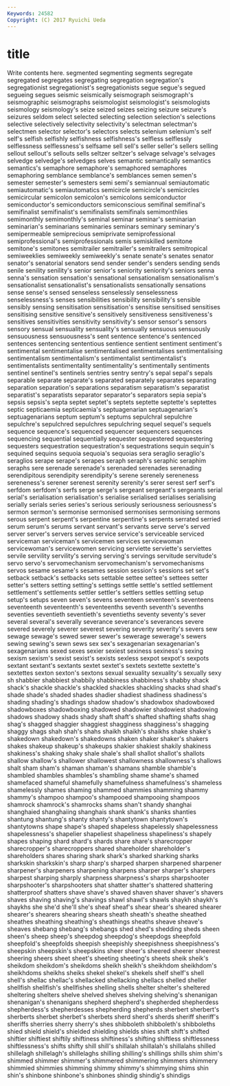 ```yaml
---
Keywords: 24582 
Copyright: (C) 2017 Ryuichi Ueda
---
```


# title

Write contents here.
segmented segmenting
segments segregate segregated segregates segregating segregation segregation's segregationist segregationist's segregationists
segue segue's segued segueing segues seismic seismically seismograph seismograph's seismographic
seismographs seismologist seismologist's seismologists seismology seismology's seize seized seizes seizing
seizure seizure's seizures seldom select selected selecting selection selection's selections
selective selectively selectivity selectivity's selectman selectman's selectmen selector selector's selectors
selects selenium selenium's self self's selfish selfishly selfishness selfishness's selfless
selflessly selflessness selflessness's selfsame sell sell's seller seller's sellers selling
sellout sellout's sellouts sells seltzer seltzer's selvage selvage's selvages selvedge
selvedge's selvedges selves semantic semantically semantics semantics's semaphore semaphore's semaphored
semaphores semaphoring semblance semblance's semblances semen semen's semester semester's semesters
semi semi's semiannual semiautomatic semiautomatic's semiautomatics semicircle semicircle's semicircles semicircular
semicolon semicolon's semicolons semiconductor semiconductor's semiconductors semiconscious semifinal semifinal's semifinalist
semifinalist's semifinalists semifinals semimonthlies semimonthly semimonthly's seminal seminar seminar's seminarian
seminarian's seminarians seminaries seminars seminary seminary's semipermeable semiprecious semiprivate semiprofessional
semiprofessional's semiprofessionals semis semiskilled semitone semitone's semitones semitrailer semitrailer's semitrailers
semitropical semiweeklies semiweekly semiweekly's senate senate's senates senator senator's senatorial
senators send sender sender's senders sending sends senile senility senility's
senior senior's seniority seniority's seniors senna senna's sensation sensation's sensational
sensationalism sensationalism's sensationalist sensationalist's sensationalists sensationally sensations sense sense's sensed
senseless senselessly senselessness senselessness's senses sensibilities sensibility sensibility's sensible sensibly
sensing sensitisation sensitisation's sensitise sensitised sensitises sensitising sensitive sensitive's sensitively
sensitiveness sensitiveness's sensitives sensitivities sensitivity sensitivity's sensor sensor's sensors sensory
sensual sensuality sensuality's sensually sensuous sensuously sensuousness sensuousness's sent sentence
sentence's sentenced sentences sentencing sententious sentience sentient sentiment sentiment's sentimental
sentimentalise sentimentalised sentimentalises sentimentalising sentimentalism sentimentalism's sentimentalist sentimentalist's sentimentalists sentimentality
sentimentality's sentimentally sentiments sentinel sentinel's sentinels sentries sentry sentry's sepal
sepal's sepals separable separate separate's separated separately separates separating separation
separation's separations separatism separatism's separatist separatist's separatists separator separator's separators
sepia sepia's sepsis sepsis's septa septet septet's septets septette septette's
septettes septic septicaemia septicaemia's septuagenarian septuagenarian's septuagenarians septum septum's septums
sepulchral sepulchre sepulchre's sepulchred sepulchres sepulchring sequel sequel's sequels sequence
sequence's sequenced sequencer sequencers sequences sequencing sequential sequentially sequester sequestered
sequestering sequesters sequestration sequestration's sequestrations sequin sequin's sequined sequins sequoia
sequoia's sequoias sera seraglio seraglio's seraglios serape serape's serapes seraph
seraph's seraphic seraphim seraphs sere serenade serenade's serenaded serenades serenading
serendipitous serendipity serendipity's serene serenely sereneness sereneness's serener serenest serenity
serenity's serer serest serf serf's serfdom serfdom's serfs serge serge's
sergeant sergeant's sergeants serial serial's serialisation serialisation's serialise serialised serialises
serialising serially serials series series's serious seriously seriousness seriousness's sermon
sermon's sermonise sermonised sermonises sermonising sermons serous serpent serpent's serpentine
serpentine's serpents serrated serried serum serum's serums servant servant's servants
serve serve's served server server's servers serves service service's serviceable
serviced serviceman serviceman's servicemen services servicewoman servicewoman's servicewomen servicing serviette
serviette's serviettes servile servility servility's serving serving's servings servitude servitude's
servo servo's servomechanism servomechanism's servomechanisms servos sesame sesame's sesames session
session's sessions set set's setback setback's setbacks sets settable settee
settee's settees setter setter's setters setting setting's settings settle settle's
settled settlement settlement's settlements settler settler's settlers settles settling setup
setup's setups seven seven's sevens seventeen seventeen's seventeens seventeenth seventeenth's
seventeenths seventh seventh's sevenths seventies seventieth seventieth's seventieths seventy seventy's
sever several several's severally severance severance's severances severe severed severely
severer severest severing severity severity's severs sew sewage sewage's sewed
sewer sewer's sewerage sewerage's sewers sewing sewing's sewn sews sex
sex's sexagenarian sexagenarian's sexagenarians sexed sexes sexier sexiest sexiness sexiness's
sexing sexism sexism's sexist sexist's sexists sexless sexpot sexpot's sexpots
sextant sextant's sextants sextet sextet's sextets sextette sextette's sextettes sexton
sexton's sextons sexual sexuality sexuality's sexually sexy sh shabbier shabbiest
shabbily shabbiness shabbiness's shabby shack shack's shackle shackle's shackled shackles
shackling shacks shad shad's shade shade's shaded shades shadier shadiest
shadiness shadiness's shading shading's shadings shadow shadow's shadowbox shadowboxed shadowboxes
shadowboxing shadowed shadowier shadowiest shadowing shadows shadowy shads shady shaft
shaft's shafted shafting shafts shag shag's shagged shaggier shaggiest shagginess
shagginess's shagging shaggy shags shah shah's shahs shaikh shaikh's shaikhs
shake shake's shakedown shakedown's shakedowns shaken shaker shaker's shakers shakes
shakeup shakeup's shakeups shakier shakiest shakily shakiness shakiness's shaking shaky
shale shale's shall shallot shallot's shallots shallow shallow's shallower shallowest
shallowness shallowness's shallows shalt sham sham's shaman shaman's shamans shamble
shamble's shambled shambles shambles's shambling shame shame's shamed shamefaced shameful
shamefully shamefulness shamefulness's shameless shamelessly shames shaming shammed shammies shamming
shammy shammy's shampoo shampoo's shampooed shampooing shampoos shamrock shamrock's shamrocks
shams shan't shandy shanghai shanghaied shanghaiing shanghais shank shank's shanks
shanties shantung shantung's shanty shanty's shantytown shantytown's shantytowns shape shape's
shaped shapeless shapelessly shapelessness shapelessness's shapelier shapeliest shapeliness shapeliness's shapely
shapes shaping shard shard's shards share share's sharecropper sharecropper's sharecroppers
shared shareholder shareholder's shareholders shares sharing shark shark's sharked sharking
sharks sharkskin sharkskin's sharp sharp's sharped sharpen sharpened sharpener sharpener's
sharpeners sharpening sharpens sharper sharper's sharpers sharpest sharping sharply sharpness
sharpness's sharps sharpshooter sharpshooter's sharpshooters shat shatter shatter's shattered shattering
shatterproof shatters shave shave's shaved shaven shaver shaver's shavers shaves
shaving shaving's shavings shawl shawl's shawls shaykh shaykh's shaykhs she
she'd she'll she's sheaf sheaf's shear shear's sheared shearer shearer's
shearers shearing shears sheath sheath's sheathe sheathed sheathes sheathing sheathing's
sheathings sheaths sheave sheave's sheaves shebang shebang's shebangs shed shed's
shedding sheds sheen sheen's sheep sheep's sheepdog sheepdog's sheepdogs sheepfold
sheepfold's sheepfolds sheepish sheepishly sheepishness sheepishness's sheepskin sheepskin's sheepskins sheer
sheer's sheered sheerer sheerest sheering sheers sheet sheet's sheeting sheeting's
sheets sheik sheik's sheikdom sheikdom's sheikdoms sheikh sheikh's sheikhdom sheikhdom's
sheikhdoms sheikhs sheiks shekel shekel's shekels shelf shelf's shell shell's
shellac shellac's shellacked shellacking shellacs shelled sheller shellfish shellfish's shellfishes
shelling shells shelter shelter's sheltered sheltering shelters shelve shelved shelves
shelving shelving's shenanigan shenanigan's shenanigans shepherd shepherd's shepherded shepherdess shepherdess's
shepherdesses shepherding shepherds sherbert sherbert's sherberts sherbet sherbet's sherbets sherd
sherd's sherds sheriff sheriff's sheriffs sherries sherry sherry's shes shibboleth
shibboleth's shibboleths shied shield shield's shielded shielding shields shies shift
shift's shifted shiftier shiftiest shiftily shiftiness shiftiness's shifting shiftless shiftlessness
shiftlessness's shifts shifty shill shill's shillalah shillalah's shillalahs shilled shillelagh
shillelagh's shillelaghs shilling shilling's shillings shills shim shim's shimmed shimmer
shimmer's shimmered shimmering shimmers shimmery shimmied shimmies shimming shimmy shimmy's
shimmying shims shin shin's shinbone shinbone's shinbones shindig shindig's shindigs
